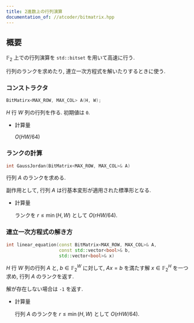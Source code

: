 ```yaml
---
title: 2進数上の行列演算
documentation_of: //atcoder/bitmatrix.hpp
---
```


## 概要

$\mathbb{F}_2$ 上での行列演算を `std::bitset` を用いて高速に行う.

行列のランクを求めたり, 連立一次方程式を解いたりするときに使う.

### コンストラクタ

```cpp
BitMatirx<MAX_ROW, MAX_COL> A(H, W);
```

$H$ 行 $W$ 列の行列を作る. 初期値は `0`.

- 計算量
 
  $O(HW/64)$

### ランクの計算

```cpp
int GaussJordan(BitMatrix<MAX_ROW, MAX_COL>& A)
```

行列 $A$ のランクを求める.

副作用として, 行列 $A$ は行基本変形が適用された標準形となる.

- 計算量
 
  ランクを $r \le \min(H,W)$ として $O(rHW/64)$.


### 連立一次方程式の解き方
```cpp
int linear_equation(const BitMatrix<MAX_ROW, MAX_COL>& A, 
                    const std::vector<bool>& b,
                    std::vector<bool>& x)
```

$H$ 行 $W$ 列の行列 $A$ と, $b \in \mathbb{F}_2^W$ に対して,
$Ax = b$ を満たす解 $x \in \mathbb{F}_2^H$ を一つ求め, 行列 $A$ のランクを返す.

解が存在しない場合は `-1` を返す.

- 計算量

  行列 $A$ のランクを $r \le \min(H,W)$ として $O(rHW/64)$.

